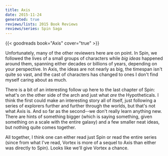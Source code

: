```yaml
---
title: Axis
date: 2015-11-24
generated: true
reviews/lists: 2015 Book Reviews
reviews/series: Spin Saga
---
```

{{< goodreads book="Axis" cover="true" >}}

Unfortunately, many of the other reviewers here are on point. In Spin, we followed the lives of a small groups of characters while _big ideas_ happened around them, spanning either decades or billions of years, depending on your perspective. In Axis, the ideas are not nearly as big, the timespan isn't quite so vast, and the cast of characters has changed to ones I don't find myself caring about as much.  

There is a bit of an interesting follow up here to the last chapter of Spin: what's on the other side of the arch and just what _are_ the Hypotheticals. I think the first could make an interesting story all of itself, just following a series of explorers further and further through the worlds, but that's not what Axis is. And so far as the second--we don't really learn anything new. There are hints of something bigger (which is saying something, given something on a scale with the entire galaxy) and a few smaller neat ideas, but nothing quite comes together.  

<!--more-->

All together, I think one can either read just Spin or read the entire series (since from what I've read, Vortex is more of a sequel to Axis than either was directly to Spin). Looks like we'll give Vortex a chance.


